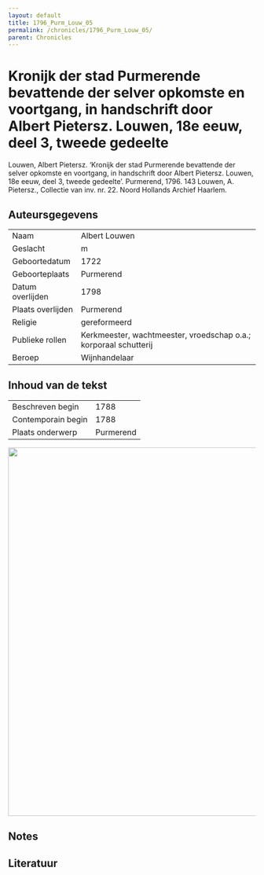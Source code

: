 ```yaml
---
layout: default
title: 1796_Purm_Louw_05
permalink: /chronicles/1796_Purm_Louw_05/
parent: Chronicles
--- 
```



# Kronijk der stad Purmerende bevattende der selver opkomste en voortgang, in handschrift door Albert Pietersz. Louwen, 18e eeuw, deel 3, tweede gedeelte 

Louwen, Albert Pietersz. ‘Kronijk der stad Purmerende bevattende der selver opkomste en voortgang, in handschrift door Albert Pietersz. Louwen, 18e eeuw, deel 3, tweede gedeelte’. Purmerend, 1796. 143 Louwen, A. Pietersz., Collectie van inv. nr. 22. Noord Hollands Archief Haarlem. 

## Auteursgegevens 

| | | 
| --------------- | --------------- | 
| Naam | Albert Louwen | 
| Geslacht | m | 
 | Geboortedatum | 1722 | 
| Geboorteplaats | Purmerend | 
| Datum overlijden | 1798 | 
| Plaats overlijden | Purmerend | 
| Religie | gereformeerd | 
| Publieke rollen | Kerkmeester, wachtmeester, vroedschap o.a.; korporaal schutterij | 
| Beroep | Wijnhandelaar | 

## Inhoud van de tekst 

| | | 
| --------------- | --------------- | 
| Beschreven begin | 1788 | 
| Contemporain begin | 1788 | 
| Plaats onderwerp | Purmerend | 

[<img src="..\..\barplots_chronicles\1796_Purm_Louw_05.jpg" width="750"/>](..\..\barplots_chronicles\1796_Purm_Louw_05.jpg) 

## Notes 

## Literatuur 

